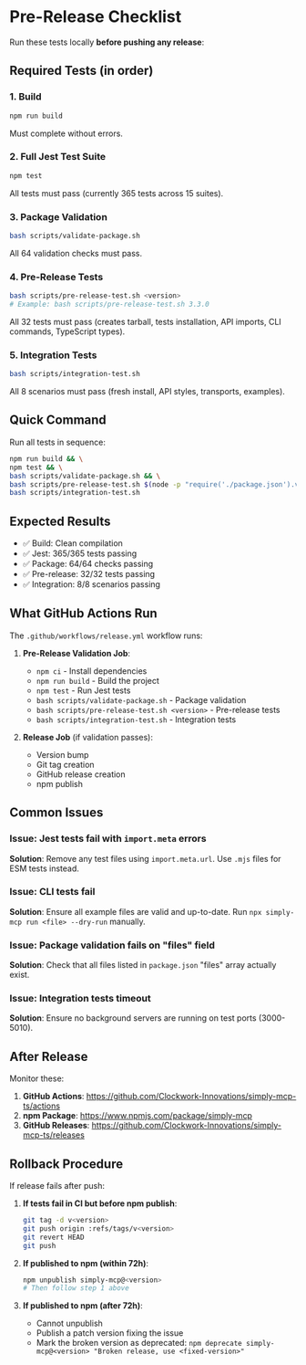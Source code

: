 # Pre-Release Checklist

Run these tests locally **before pushing any release**:

## Required Tests (in order)

### 1. Build
```bash
npm run build
```
Must complete without errors.

### 2. Full Jest Test Suite
```bash
npm test
```
All tests must pass (currently 365 tests across 15 suites).

### 3. Package Validation
```bash
bash scripts/validate-package.sh
```
All 64 validation checks must pass.

### 4. Pre-Release Tests
```bash
bash scripts/pre-release-test.sh <version>
# Example: bash scripts/pre-release-test.sh 3.3.0
```
All 32 tests must pass (creates tarball, tests installation, API imports, CLI commands, TypeScript types).

### 5. Integration Tests
```bash
bash scripts/integration-test.sh
```
All 8 scenarios must pass (fresh install, API styles, transports, examples).

## Quick Command

Run all tests in sequence:

```bash
npm run build && \
npm test && \
bash scripts/validate-package.sh && \
bash scripts/pre-release-test.sh $(node -p "require('./package.json').version") && \
bash scripts/integration-test.sh
```

## Expected Results

- ✅ Build: Clean compilation
- ✅ Jest: 365/365 tests passing
- ✅ Package: 64/64 checks passing
- ✅ Pre-release: 32/32 tests passing
- ✅ Integration: 8/8 scenarios passing

## What GitHub Actions Run

The `.github/workflows/release.yml` workflow runs:

1. **Pre-Release Validation Job**:
   - `npm ci` - Install dependencies
   - `npm run build` - Build the project
   - `npm test` - Run Jest tests
   - `bash scripts/validate-package.sh` - Package validation
   - `bash scripts/pre-release-test.sh <version>` - Pre-release tests
   - `bash scripts/integration-test.sh` - Integration tests

2. **Release Job** (if validation passes):
   - Version bump
   - Git tag creation
   - GitHub release creation
   - npm publish

## Common Issues

### Issue: Jest tests fail with `import.meta` errors
**Solution**: Remove any test files using `import.meta.url`. Use `.mjs` files for ESM tests instead.

### Issue: CLI tests fail
**Solution**: Ensure all example files are valid and up-to-date. Run `npx simply-mcp run <file> --dry-run` manually.

### Issue: Package validation fails on "files" field
**Solution**: Check that all files listed in `package.json` "files" array actually exist.

### Issue: Integration tests timeout
**Solution**: Ensure no background servers are running on test ports (3000-5010).

## After Release

Monitor these:

1. **GitHub Actions**: https://github.com/Clockwork-Innovations/simply-mcp-ts/actions
2. **npm Package**: https://www.npmjs.com/package/simply-mcp
3. **GitHub Releases**: https://github.com/Clockwork-Innovations/simply-mcp-ts/releases

## Rollback Procedure

If release fails after push:

1. **If tests fail in CI but before npm publish**:
   ```bash
   git tag -d v<version>
   git push origin :refs/tags/v<version>
   git revert HEAD
   git push
   ```

2. **If published to npm (within 72h)**:
   ```bash
   npm unpublish simply-mcp@<version>
   # Then follow step 1 above
   ```

3. **If published to npm (after 72h)**:
   - Cannot unpublish
   - Publish a patch version fixing the issue
   - Mark the broken version as deprecated: `npm deprecate simply-mcp@<version> "Broken release, use <fixed-version>"`
